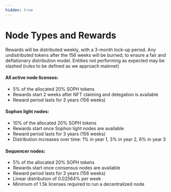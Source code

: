 ```yaml
---
hidden: true
---
```


# Node Types and Rewards

Rewards will be distributed weekly, with a 3-month lock-up period. Any undistributed tokens after the 156 weeks will be burned, to ensure a fair and deflationary distribution model. Entities not performing as expected may be slashed (rules to be defined as we approach mainnet)

#### All active node licenses:

* 5% of the allocated 20% SOPH tokens
* Rewards start 2 weeks after NFT claiming and delegation is available
* Reward period lasts for 3 years (156 weeks)

#### Sophon light nodes:

* 10% of the allocated 20% SOPH tokens
* Rewards start once Sophon light nodes are available
* Reward period lasts for 3 years (156 weeks)
* Distribution increases over time: 1% in year 1, 3% in year 2, 6% in year 3

#### Sequencer nodes:

* 5% of the allocated 20% SOPH tokens
* Rewards start once consensus nodes are available
* Reward period lasts for 3 years (156 weeks)
* Linear distribution of 0.02564% per week
* Minimum of 1.5k licenses required to run a decentralized node
